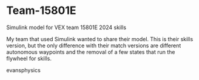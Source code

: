 # Team-15801E
Simulink model for VEX team 15801E 2024 skills

My team that used Simulink wanted to share their model. This is their skills version, but the only difference with their match versions are different autonomous waypoints and the removal of a few states that run the flywheel for skills.

evansphysics
